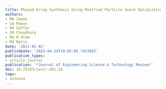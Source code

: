 ```yaml
---
title: Phased Array Synthesis Using Modified Particle Swarm Optimization
authors:
- MA Zaman
- SA Mamun
- Md Gaffar
- SM Choudhury
- Md M Alam
- Md Matin
date: '2011-01-01'
publishDate: '2025-04-24T19:05:05.742398Z'
publication_types:
- article-journal
publication: '*Journal of Engineering Science & Technology Review*'
doi: 10.25103/jestr.041.10
tags:
- antenna
---
```

